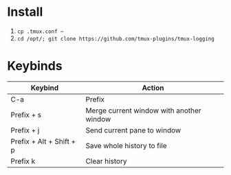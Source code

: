 # Install

1. ```cp .tmux.conf ~```
2. ```cd /opt/; git clone https://github.com/tmux-plugins/tmux-logging```

# Keybinds

Keybind | Action
------------ | -------------
C-a | Prefix
Prefix + s | Merge current window with another window
Prefix + j | Send current pane to window
Prefix + Alt + Shift + p  | Save whole history to file
Prefix k  | Clear history
